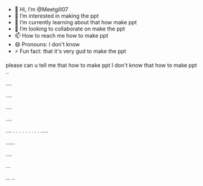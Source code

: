 - 👋 Hi, I’m @Meetgill07
- 👀 I’m interested in making the ppt
- 🌱 I’m currently learning about that how make ppt
- 💞️ I’m looking to collaborate on make the ppt
- 📫 How to reach me how to make ppt
- 😄 Pronouns: I don't know 
- ⚡ Fun fact: that it's very gud to make the ppt 

<!---
Meetgill07/Meetgill07 is a ✨ special ✨ repository because its `README.md` (this file) appears on your GitHub profile.
You can click the Preview link to take a look at your changes.
--->
please can u tell me that how to make ppt
I don't know that how to make ppt
..

....

....

....

....


....
.
.
.
.
.
.
.
.
.
.....







......



....


...


...
..
































